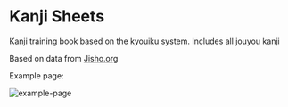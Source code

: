 # Kanji Sheets

Kanji training book based on the kyouiku system. Includes all jouyou kanji

Based on data from [Jisho.org](https://jisho.org)

Example page:

![example-page](https://user-images.githubusercontent.com/14929991/84199907-3513bb00-aaa6-11ea-9961-73ec1eba684e.png)
